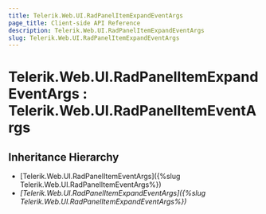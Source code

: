 ```yaml
---
title: Telerik.Web.UI.RadPanelItemExpandEventArgs
page_title: Client-side API Reference
description: Telerik.Web.UI.RadPanelItemExpandEventArgs
slug: Telerik.Web.UI.RadPanelItemExpandEventArgs
---
```


# Telerik.Web.UI.RadPanelItemExpandEventArgs : Telerik.Web.UI.RadPanelItemEventArgs

## Inheritance Hierarchy

* [Telerik.Web.UI.RadPanelItemEventArgs]({%slug Telerik.Web.UI.RadPanelItemEventArgs%})
* *[Telerik.Web.UI.RadPanelItemExpandEventArgs]({%slug Telerik.Web.UI.RadPanelItemExpandEventArgs%})*

